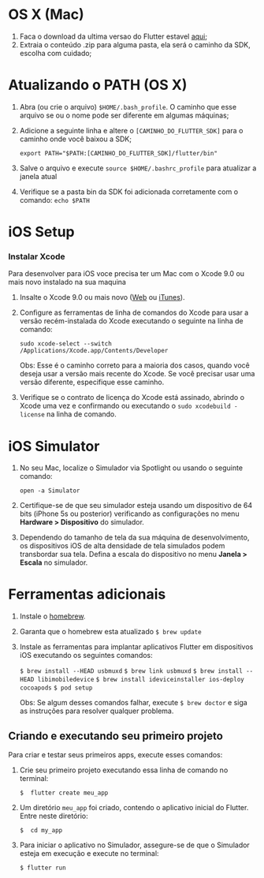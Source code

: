 # OS X (Mac)

1. Faca o download da ultima versao do Flutter estavel [aqui](https://storage.googleapis.com/flutter_infra/releases/stable/macos/flutter_macos_v1.2.1-stable.zip "aqui");
2. Extraia o conteúdo .zip para alguma pasta, ela será o caminho da SDK, escolha com cuidado;

# Atualizando o PATH (OS X)
1. Abra (ou crie o arquivo) `$HOME/.bash_profile`. O caminho que esse arquivo se ou o nome pode ser diferente em algumas máquinas;
2. Adicione a seguinte linha e altere o `[CAMINHO_DO_FLUTTER_SDK]` para o caminho onde você baixou a SDK;

	`export PATH="$PATH:[CAMINHO_DO_FLUTTER_SDK]/flutter/bin"`

3. Salve o arquivo e execute `source $HOME/.bashrc_profile` para atualizar a janela atual
4. Verifique se a pasta bin da SDK foi adicionada corretamente com o comando: `echo $PATH`

# iOS Setup

### Instalar Xcode

Para desenvolver para iOS voce precisa ter um Mac com o Xcode 9.0 ou mais novo instalado na sua maquina

1. Insalte o Xcode 9.0 ou mais novo ([Web](https://developer.apple.com/xcode/ "Web") ou [iTunes](https://itunes.apple.com/us/app/xcode/id497799835 "iTunes")).
2. Configure as ferramentas de linha de comandos do Xcode para usar a versão recém-instalada do Xcode executando o seguinte na linha de comando:

	`sudo xcode-select --switch /Applications/Xcode.app/Contents/Developer`

	Obs: Esse é o caminho correto para a maioria dos casos, quando você deseja usar a versão mais recente do Xcode. Se você precisar usar uma versão diferente, especifique esse caminho.

3. Verifique se o contrato de licença do Xcode está assinado, abrindo o Xcode uma vez e confirmando ou executando o `sudo xcodebuild -license` na linha de comando.

# iOS Simulator

1. No seu Mac, localize o Simulador via Spotlight ou usando o seguinte comando:

 	`open -a Simulator`
 
2. Certifique-se de que seu simulador esteja usando um dispositivo de 64 bits (iPhone 5s ou posterior) verificando as configurações no menu **Hardware > Dispositivo** do simulador.

3. Dependendo do tamanho de tela da sua máquina de desenvolvimento, os dispositivos iOS de alta densidade de tela simulados podem transbordar sua tela. Defina a escala do dispositivo no menu **Janela > Escala** no simulador.

# Ferramentas adicionais

1. Instale o [homebrew](https://brew.sh/ "homebrew").
2. Garanta que o homebrew esta atualizado
	`$ brew update`

3. Instale as ferramentas para implantar aplicativos Flutter em dispositivos iOS executando os seguintes comandos:

	`$ brew install --HEAD usbmuxd`
	`$ brew link usbmuxd`
	`$ brew install --HEAD libimobiledevice`
	`$ brew install ideviceinstaller ios-deploy cocoapods`
	`$ pod setup`

	Obs: Se algum desses comandos falhar, execute `$ brew doctor` e siga as instruções para resolver qualquer problema.

## Criando e executando seu primeiro projeto

Para criar e testar seus primeiros apps, execute esses comandos:

1. Crie seu primeiro projeto executando essa linha de comando no terminal: 

	`$  flutter create meu_app`

2. Um diretório `meu_app` foi criado, contendo o aplicativo inicial do Flutter. Entre neste diretório: 

	`$  cd my_app`

3. Para iniciar o aplicativo no Simulador, assegure-se de que o Simulador esteja em execução e execute no terminal:

	`$ flutter run`
